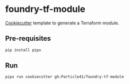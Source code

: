 # foundry-tf-module

[Cookiecutter](https://www.cookiecutter.io/) template to generate a Terraform module.

## Pre-requisites

```sh
pip install pipx
```

## Run

```sh
pipx run cookiecutter gh:Particle41/foundry-tf-module
```

